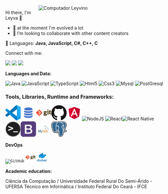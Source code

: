 <img src="https://raw.githubusercontent.com/MicaelliMedeiros/micaellimedeiros/master/image/computer-illustration.png" min-width="400px" max-width="400px" width="400px" align="right" alt="Computador Leyvino">


<p align="left"> 
     Hi there, I'm Leyva 👋

  - 🌱 at the moment I'm evolved a lot
  - 👯 I’m looking to collaborate with other content creators

</p>

<p align="left">
  🦄 Languages: <strong>Java, JavaScript, C#, C++, C</strong>
</p>

<p align="left">
  Connect with me:
</p>

<p align="left">
  <a href="Leyvino:leyvinobezerra.develop@gmail.com.br" alt="Gmail" target="_blank">
  <img src="https://img.shields.io/badge/-Gmail-FF0000?style=flat-square&labelColor=FF0000&logo=gmail&logoColor=white&link=Matheusp-2014@Outlook.com.br" style="max-width:100%;"/></a>

  <a href="https://www.linkedin.com/in/leyvino-bezerra-3970a889/" alt="Linkedin" target="_blank">
  <img src="https://img.shields.io/badge/-Linkedin-0e76a8?style=flat-square&logo=Linkedin&logoColor=white&link=https://www.linkedin.com/inhttps://www.linkedin.com/in/leyvino-bezerra-3970a889/" style="max-width:100%;" /></a>

  <a href="https://web.whatsapp.com/send?phone=5588988573727" alt="WhatsApp" target="_blank">
  <img src="https://img.shields.io/badge/-WhatsApp-25d366?style=flat-square&labelColor=25d366&logo=whatsapp&logoColor=white&link=https://web.whatsapp.com/send?phone=5547984384086/" style="max-width:100%;"></a>

</p>  










**Languages and Data:**

<img height="56" src="https://cdn.iconscout.com/icon/free/png-512/java-43-569305.png" alt="Java"/> <img height="48" src="https://cdn.iconscout.com/icon/free/png-512/javascript-23-1174949.png" alt="JavaScript"/> <img height="48" src="https://cdn.iconscout.com/icon/free/png-512/typescript-1174965.png" alt="TypeScript"/> <img height="48" src="https://cdn.iconscout.com/icon/free/png-512/html-5-1-1175208.png" alt="Html5"/> <img height="48" src="https://cdn.iconscout.com/icon/free/png-512/css3-11-1175239.png" alt="Css3"/> <img height="48" src="https://cdn.iconscout.com/icon/free/png-512/mysql-4-226026.png" alt="Mysql"/> <img height="48" src="https://cdn.iconscout.com/icon/free/png-512/postgresql-5-569524.png" alt="PostGresql"/> 


### Tools, Libraries, Runtime and Frameworks:

<img height="48" src="https://raw.githubusercontent.com/github/explore/80688e429a7d4ef2fca1e82350fe8e3517d3494d/topics/angular/angular.png" alt="Angular"/><img height="48" src="https://cdn.iconscout.com/icon/free/png-512/node-js-1174925.png" alt="NodeJS"/> <img height="56" src="https://cdn.iconscout.com/icon/free/png-512/logo-1889531-1597591.png" alt="React"/><img height="48" src="https://cdn.iconscout.com/icon/free/png-512/react-3-1175109.png" alt="React Native"/> <img align="left" alt="Visual Studio Code" width="48" src="https://raw.githubusercontent.com/github/explore/80688e429a7d4ef2fca1e82350fe8e3517d3494d/topics/visual-studio-code/visual-studio-code.png" /><img align="left" alt="SQL" width="48" src="https://raw.githubusercontent.com/github/explore/80688e429a7d4ef2fca1e82350fe8e3517d3494d/topics/sql/sql.png" /><img align="left" alt="Git" width="48" src="https://raw.githubusercontent.com/github/explore/80688e429a7d4ef2fca1e82350fe8e3517d3494d/topics/git/git.png" /><img align="left" alt="GitHub" width="48" src="https://raw.githubusercontent.com/github/explore/78df643247d429f6cc873026c0622819ad797942/topics/github/github.png" /><img align="left" alt="Terminal" width="48" src="https://raw.githubusercontent.com/github/explore/80688e429a7d4ef2fca1e82350fe8e3517d3494d/topics/terminal/terminal.png" /><img height="48" src="https://raw.githubusercontent.com/github/explore/80688e429a7d4ef2fca1e82350fe8e3517d3494d/topics/bootstrap/bootstrap.png" alt="Bootstrap"/><img height="48" src="https://raw.githubusercontent.com/github/explore/80688e429a7d4ef2fca1e82350fe8e3517d3494d/topics/mysql/mysql.png" alt="MySQL"/><img height="48" src="https://raw.githubusercontent.com/github/explore/80688e429a7d4ef2fca1e82350fe8e3517d3494d/topics/postgresql/postgresql.png" alt="PostegreSQL"/>



**DevOps**

<code><img height="32" src="https://cdn3.iconfinder.com/data/icons/inficons/512/github.png" alt="GitHub"/></code>
<code><img height="32" src="https://raw.githubusercontent.com/github/explore/80688e429a7d4ef2fca1e82350fe8e3517d3494d/topics/git/git.png" alt="Git"/></code>
<code><img height="32" src="https://raw.githubusercontent.com/github/explore/80688e429a7d4ef2fca1e82350fe8e3517d3494d/topics/docker/docker.png" alt="Docker"/></code>



**Academic education:**
 
 Ciência da Computação  /  Universidade Federal Rural Do Semi-Árido - UFERSA 
 Técnico em Informática /  Instituto Federal Do Ceará - IFCE 

